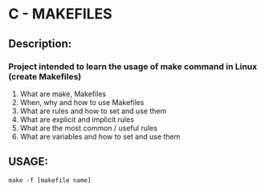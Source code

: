 # C - MAKEFILES

## Description:

### Project intended to learn the usage of make command in Linux (create Makefiles)
1. What are make, Makefiles
2. When, why and how to use Makefiles
3. What are rules and how to set and use them
4. What are explicit and implicit rules
5. What are the most common / useful rules
6. What are variables and how to set and use them

## USAGE:
```
make -f [makefile name]
```
